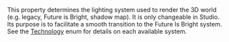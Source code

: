 This property determines the lighting system used to render the 3D world
(e.g. legacy, Future is Bright, shadow map). It is only changeable in
Studio. Its purpose is to facilitate a smooth transition to the Future Is
Bright system. See the [Technology](https://developer.roblox.com/en-us/api-reference/enum/Technology) enum for details on each
available system.